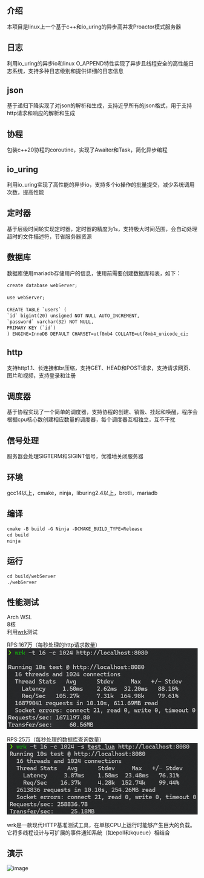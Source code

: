 ## 介绍

本项目是linux上一个基于c++和io_uring的异步高并发Proactor模式服务器

## 日志

利用io_uring的异步io和linux O_APPEND特性实现了异步且线程安全的高性能日志系统，支持多种日志级别和提供详细的日志信息

## json

基于递归下降实现了对json的解析和生成，支持近乎所有的json格式，用于支持http请求和响应的解析和生成

## 协程

包装c++20协程的coroutine，实现了Awaiter和Task，简化异步编程

## io_uring

利用io_uring实现了高性能的异步io，支持多个io操作的批量提交，减少系统调用次数，提高性能

## 定时器

基于层级时间轮实现定时器，定时器的精度为1s，支持极大时间范围，会自动处理超时的文件描述符，节省服务器资源

## 数据库

数据库使用mariadb存储用户的信息，使用前需要创建数据库和表，如下：

```sql'
create database webServer;

use webServer;

CREATE TABLE `users` (
`id` bigint(20) unsigned NOT NULL AUTO_INCREMENT,
`password` varchar(32) NOT NULL,
PRIMARY KEY (`id`)
) ENGINE=InnoDB DEFAULT CHARSET=utf8mb4 COLLATE=utf8mb4_unicode_ci;
```

## http

支持http1.1、长连接和br压缩，支持GET、HEAD和POST请求，支持请求网页、图片和视频，支持登录和注册

## 调度器

基于协程实现了一个简单的调度器，支持协程的创建、销毁、挂起和唤醒，程序会根据cpu核心数创建相应数量的调度器，每个调度器互相独立，互不干扰

## 信号处理

服务器会处理SIGTERM和SIGINT信号，优雅地关闭服务器

## 环境

gcc14以上，cmake，ninja，liburing2.4以上，brotli，mariadb

## 编译

```shell 
cmake -B build -G Ninja -DCMAKE_BUILD_TYPE=Release
cd build
ninja
```

## 运行

```shell
cd build/webServer
./webServer
```

## 性能测试

Arch WSL  
8核  
利用[wrk](https://github.com/wg/wrk)测试

RPS:167万（每秒处理的http请求数量）
![image](test/test0.png)

RPS:25万（每秒处理的数据库查询数量）
![image](test/test1.png)

wrk是一款现代HTTP基准测试工具，在单核CPU上运行时能够产生巨大的负载。它将多线程设计与可扩展的事件通知系统（如epoll和kqueue）相结合

## 演示

![image](test/show.gif)
